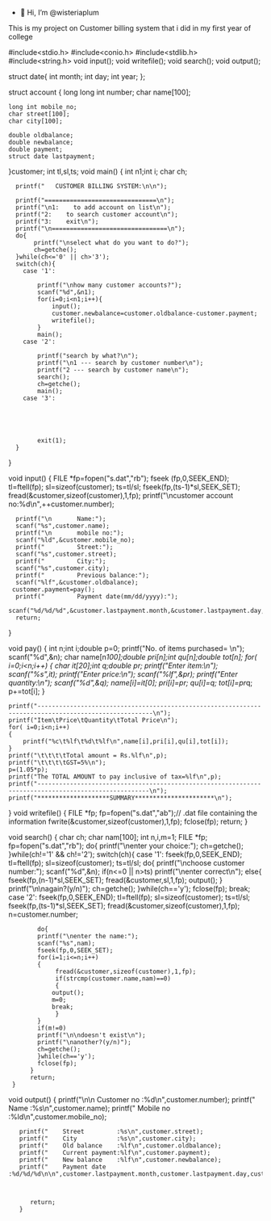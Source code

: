 - 👋 Hi, I’m @wisteriaplum


<!---
wisteriaplum/wisteriaplum is a ✨ special ✨ repository because its `CustomerBillingSystem.md` (this file) appears on your GitHub profile.
You can click the Preview link to take a look at your changes.
--->This is my project on Customer billing system that i did in my first year of college

	 

  

 #include<stdio.h>
 #include<conio.h>
 #include<stdlib.h>
#include<string.h>
 void input();
 void writefile();
 void search();
 void output();

 struct date{
	   int month;
	   int day;
	   int year;
	   };

  struct account {
	long long int number;
	char name[100];
	
	long int mobile_no;
	char street[100];
	char city[100];
	
	double oldbalance;
	double newbalance;
	double payment;
	struct date lastpayment;
  }customer;
  int tl,sl,ts;
 void main()
	{
	  int n1;int i;
	  char ch;
	  
	
	
	  
	  printf("   CUSTOMER BILLING SYSTEM:\n\n");
	
	  printf("===============================\n");
	  printf("\n1:    to add account on list\n");
	  printf("2:    to search customer account\n");
	  printf("3:    exit\n");
	  printf("\n================================\n");
	  do{
	       printf("\nselect what do you want to do?");
	       ch=getche();
	  }while(ch<='0' || ch>'3');
	  switch(ch){
		case '1':
			
			printf("\nhow many customer accounts?");
			scanf("%d",&n1);
			for(i=0;i<n1;i++){
				input();
				customer.newbalance=customer.oldbalance-customer.payment;
				writefile();
			}
			main();
		case '2':
			
			printf("search by what?\n");
			printf("\n1 --- search by customer number\n");
			printf("2 --- search by customer name\n");
			search();
			ch=getche();
			main();
		case '3':
			
			
			
			
			
			exit(1);
	  }
 }


   void input()
	{
	  FILE *fp=fopen("s.dat","rb");
	  fseek (fp,0,SEEK_END);
	  tl=ftell(fp);
	  sl=sizeof(customer);
	  ts=tl/sl;
	  fseek(fp,(ts-1)*sl,SEEK_SET);
	  fread(&customer,sizeof(customer),1,fp);
	  printf("\ncustomer account no:%d\n",++customer.number);
	 
	  
	  printf("\n       Name:");
	  scanf("%s",customer.name);
	  printf("\n       mobile no:");
	  scanf("%ld",&customer.mobile_no);
	  printf("         Street:");
	  scanf("%s",customer.street);
	  printf("         City:");
	  scanf("%s",customer.city);
	  printf("         Previous balance:");
	  scanf("%lf",&customer.oldbalance);
	 customer.payment=pay();
	  printf("         Payment date(mm/dd/yyyy):");
	  scanf("%d/%d/%d",&customer.lastpayment.month,&customer.lastpayment.day,&customer.lastpayment.year);
	  return;
   }

void pay()
{
	int n;int i;double p=0;
	printf("No. of  items purchased= \n");
	scanf("%d",&n);
	char name[n*100];double pri[n];int qu[n];double tot[n];
	for( i=0;i<n;i++)
	{	char it[20];int q;double pr;
		printf("Enter item:\n");
		scanf("%s",it);
		printf("Enter price:\n");
		scanf("%lf",&pr);
		printf("Enter quantity:\n");
		scanf("%d",&q);
		name[i]=it[0];
		pri[i]=pr;
		qu[i]=q;
		tot[i]=pr*q;
		p+=tot[i];
	}
	
	
	
	printf("------------------------------------------------------------------------------------------------------\n");
	printf("Item\tPrice\tQuantity\tTotal Price\n");
	for( i=0;i<n;i++)
	{
		printf("%c\t%lf\t%d\t%lf\n",name[i],pri[i],qu[i],tot[i]);
	}
	printf("\t\t\t\tTotal amount = Rs.%lf\n",p);
	printf("\t\t\t\tGST=5%\n");
	p=(1.05*p);
	printf("The TOTAL AMOUNT to pay inclusive of tax=%lf\n",p);
	printf("-----------------------------------------------------------------------------------------------------\n");
	printf("********************SUMMARY**********************\n");
}
   void writefile()
   {
	  FILE *fp;
	  fp=fopen("s.dat","ab");// .dat file containing the information
	  fwrite(&customer,sizeof(customer),1,fp);
	  fclose(fp);
	  return;
   }

   void search()
   {
	 char ch;
	 char nam[100];
	 int n,i,m=1;
	 FILE *fp;
	 fp=fopen("s.dat","rb");
	 do{
		printf("\nenter your choice:");
		ch=getche();
	 }while(ch!='1' && ch!='2');
	 switch(ch){
	      case '1':
		    fseek(fp,0,SEEK_END);
		    tl=ftell(fp);
		    sl=sizeof(customer);
		    ts=tl/sl;
		    do{
			printf("\nchoose customer number:");
			scanf("%d",&n);
			if(n<=0 || n>ts)
			printf("\nenter correct\n");
			else{
			    fseek(fp,(n-1)*sl,SEEK_SET);
			    fread(&customer,sl,1,fp);
			    output();
			}
			printf("\n\nagain?(y/n)");
			ch=getche();
		    }while(ch=='y');
		    fclose(fp);
		    break;
	      case '2':
		    fseek(fp,0,SEEK_END);
		    tl=ftell(fp);
		    sl=sizeof(customer);
		    ts=tl/sl;
		    fseek(fp,(ts-1)*sl,SEEK_SET);
		    fread(&customer,sizeof(customer),1,fp);
		    n=customer.number;

		    do{
			printf("\nenter the name:");
			scanf("%s",nam);
			fseek(fp,0,SEEK_SET);
			for(i=1;i<=n;i++)
			{
			     fread(&customer,sizeof(customer),1,fp);
			     if(strcmp(customer.name,nam)==0)
			     {
				output();
				m=0;
				break;
			     }
			}
			if(m!=0)
			printf("\n\ndoesn't exist\n");
			printf("\nanother?(y/n)");
			ch=getche();
		    }while(ch=='y');
		    fclose(fp);
	      }
	      return;
	 }



   void output()
	 {
	   printf("\n\n    Customer no    :%d\n",customer.number);
	   printf("    Name 	   :%s\n",customer.name);
	   printf("    Mobile no      :%ld\n",customer.mobile_no);
	
	   printf("    Street         :%s\n",customer.street);
	   printf("    City           :%s\n",customer.city);
	   printf("    Old balance    :%lf\n",customer.oldbalance);
	   printf("    Current payment:%lf\n",customer.payment);
	   printf("    New balance    :%lf\n",customer.newbalance);
	   printf("    Payment date   :%d/%d/%d\n\n",customer.lastpayment.month,customer.lastpayment.day,customer.lastpayment.year);
	 
	  
	    
	      return;
	   }



























